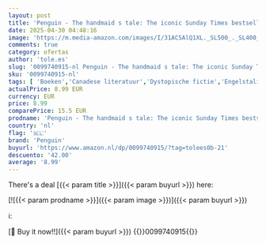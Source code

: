 ```yaml
---
layout: post
title: 'Penguin - The handmaid s tale: The iconic Sunday Times bestseller that inspired the hit TV series: 1'
date: 2025-04-30 04:48:16
image: 'https://m.media-amazon.com/images/I/31ACSAlQ1XL._SL500_._SL400_.jpg'
comments: true
category: ofertas
author: 'tole.es'
slug: '0099740915-nl Penguin - The handmaid s tale: The iconic Sunday Times...'
sku: '0099740915-nl'
tags: [ 'Boeken','Canadese literatuur','Dystopische fictie','Engelstalige boeken','Featured Categories','Genrefictie','Ideologieën & doctrines','Internationale en wereldpolitiek regionaal','Internationale politiek & wereldpolitiek','Klassieke literatuur & fictie','Literaire fictie','Literatuur & fictie','Politiek & overheid','Politiek Verenigde Staten','Politiek, filosofie & sociale wetenschappen','Politieke fictie','Psychologische fictie','Referentie voor sociologie','Sciencefiction','Sciencefiction en fantasie','Sociale fictie','Sociale wetenschappen','Sociologie','Vrouwenstudies','Wereldliteratuur','penguin','🇳🇱', ]
actualPrice: 8.99 EUR
currency: EUR
price: 8.99
comparePrice: 15.5 EUR
prodname: 'Penguin - The handmaid s tale: The iconic Sunday Times bestseller that inspired the hit TV series: 1'
country: 'nl'
flag: '🇳🇱'
brand: 'Penguin'
buyurl: 'https://www.amazon.nl/dp/0099740915/?tag=tolees0b-21'
descuento: '42.00'
average: '8.99'
---
```


There's a deal [{{< param title >}}]({{< param buyurl >}})  here:

[![{{< param prodname >}}]({{< param image >}})]({{< param buyurl >}})

ℹ️:


[🛒 Buy it now!!]({{< param buyurl >}})
{{<world>}}0099740915{{</world>}}
